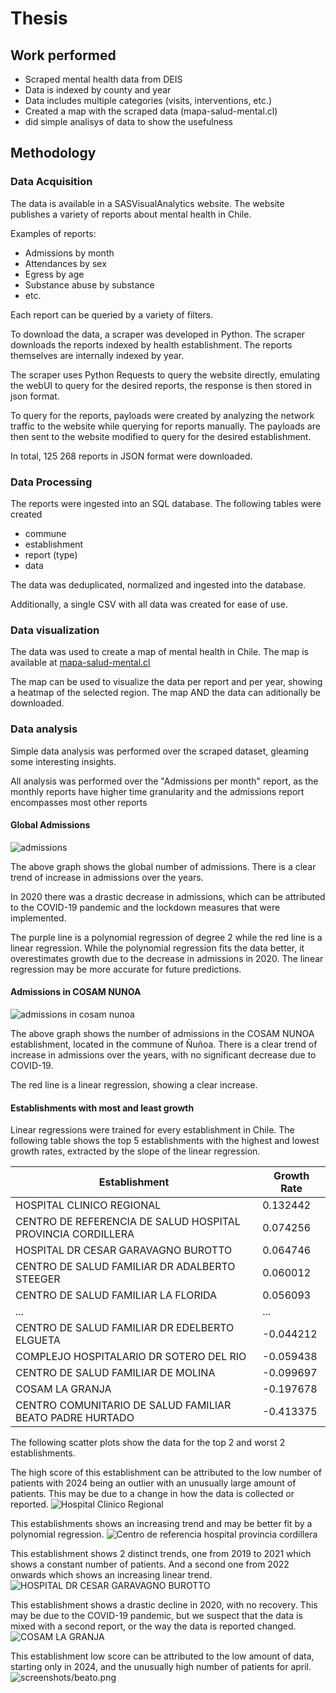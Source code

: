 # Thesis

## Work performed
- Scraped mental health data from DEIS
- Data is indexed by county and year
- Data includes multiple categories (visits, interventions, etc.)
- Created a map with the scraped data (mapa-salud-mental.cl)
- did simple analisys of data to show the usefulness

## Methodology
### Data Acquisition
The data is available in a SASVisualAnalytics website. The website publishes a variety of reports about mental health in Chile.

Examples of reports:
- Admissions by month
- Attendances by sex
- Egress by age
- Substance abuse by substance
- etc.

Each report can be queried by a variety of filters.

To download the data, a scraper was developed in Python. The scraper downloads the reports indexed by health establishment. The reports themselves are internally indexed by year.

The scraper uses Python Requests to query the website directly, emulating the webUI to query for the desired reports, the response is then stored in json format.

To query for the reports, payloads were created by analyzing the network traffic to the website while querying for reports manually. The payloads are then sent to the website modified to query for the desired establishment.

In total, 125 268 reports in JSON format were downloaded.

### Data Processing
The reports were ingested into an SQL database. The following tables were created

- commune
- establishment
- report (type)
- data

The data was deduplicated, normalized and ingested into the database.

Additionally, a single CSV with all data was created for ease of use.

### Data visualization
The data was used to create a map of mental health in Chile. The map is available at [mapa-salud-mental.cl](https://mapa-salud-mental.cl)

The map can be used to visualize the data per report and per year, showing a heatmap of the selected region. The map AND the data can aditionally be downloaded.

### Data analysis
Simple data analysis was performed over the scraped dataset, gleaming some interesting insights.

All analysis was performed over the "Admissions per month" report, as the monthly reports have higher time granularity and the admissions report encompasses most other reports

#### Global Admissions
![admissions](./screenshots/global.png)

The above graph shows the global number of admissions. There is a clear trend of increase in admissions over the years.

In 2020 there was a drastic decrease in admissions, which can be attributed to the COVID-19 pandemic and the lockdown measures that were implemented.

The purple line is a polynomial regression of degree 2 while the red line is a linear regression. While the polynomial regression fits the data better, it overestimates growth due to the decrease in admissions in 2020. The linear regression may be more accurate for future predictions.

#### Admissions in COSAM NUNOA
![admissions in cosam nunoa](./screenshots/cosam_nunoa.png)

The above graph shows the number of admissions in the COSAM NUNOA establishment, located in the commune of Ñuñoa. There is a clear trend of increase in admissions over the years, with no significant decrease due to COVID-19.

The red line is a linear regression, showing a clear increase.

#### Establishments with most and least growth
Linear regressions were trained for every establishment in Chile. The following table shows the top 5 establishments with the highest and lowest growth rates, extracted by the slope of the linear regression.

| Establishment | Growth Rate |
| --- | --- |
| HOSPITAL CLINICO REGIONAL                                   | 0.132442  |
| CENTRO DE REFERENCIA DE SALUD HOSPITAL PROVINCIA CORDILLERA | 0.074256  |
| HOSPITAL DR CESAR GARAVAGNO BUROTTO                         | 0.064746  |
| CENTRO DE SALUD FAMILIAR DR ADALBERTO STEEGER               | 0.060012  |
| CENTRO DE SALUD FAMILIAR LA FLORIDA                         | 0.056093  |
| ...                                                           | ...         |
| CENTRO DE SALUD FAMILIAR DR EDELBERTO ELGUETA               | -0.044212 |
| COMPLEJO HOSPITALARIO DR SOTERO DEL RIO                     | -0.059438 |
| CENTRO DE SALUD FAMILIAR DE MOLINA                          | -0.099697 |
| COSAM LA GRANJA                                             | -0.197678 |
| CENTRO COMUNITARIO DE SALUD FAMILIAR BEATO PADRE HURTADO    | -0.413375 |

The following scatter plots show the data for the top 2 and worst 2 establishments.

The high score of this establishment can be attributed to the low number of patients with 2024 being an outlier with an unusually large amount of patients. This may be due to a change in how the data is collected or reported.
![Hospital Clinico Regional](screenshots/hospital_clinico_regional.png)

This establishments shows an increasing trend and may be better fit by a  polynomial regression.
![Centro de referencia hospital provincia cordillera](screenshots/provincia_cordillera.png)

This establishment shows 2 distinct trends, one from 2019 to 2021 which shows a constant number of patients. And a second one from 2022 onwards which shows an increasing linear trend.
![HOSPITAL DR CESAR GARAVAGNO BUROTTO](screenshots/cesar.png)

This establishment shows a drastic decline in 2020, with no recovery. This may be due to the COVID-19 pandemic, but we suspect that the data is mixed with a second report, or the way the data is reported changed.
![COSAM LA GRANJA](screenshots/granja.png)

This establishment low score can be attributed to the low amount of data, starting only in 2024, and the unusually high number of patients for april.
![screenshots/beato.png](screenshots/beato.png)
